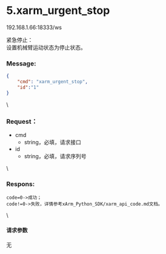 # 5.xarm\_urgent\_stop

192.168.1.66:18333/ws

紧急停止：\
设置机械臂运动状态为停止状态。

### Message: <a href="#message" id="message"></a>

```json
{
    "cmd": "xarm_urgent_stop",
    "id":"1"
}
```

\


### Request： <a href="#request" id="request"></a>

* cmd
  * string，必填，请求接口
* id
  * string，必填，请求序列号

\


### Respons: <a href="#respons" id="respons"></a>

```clean
code=0->成功；
code!=0->失败，详情参考xArm_Python_SDK/xarm_api_code.md文档。
```

\


#### 请求参数

无
